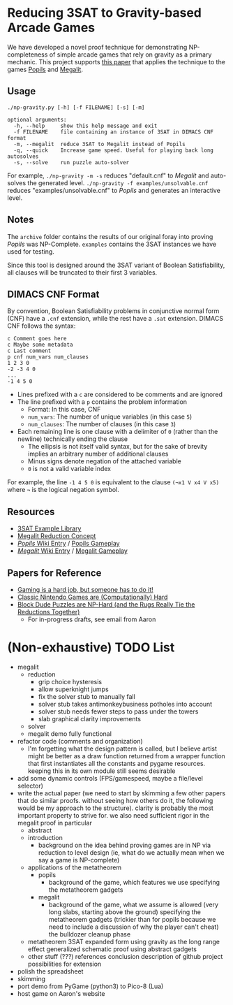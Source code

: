 # Reducing 3SAT to Gravity-based Arcade Games
We have developed a novel proof technique for demonstrating NP-completeness of
simple arcade games that rely on gravity as a primary mechanic. This project
supports [this paper](https://www.researchgate.net/publication/361912480_Unstacking_Slabs_Safely_in_Megalit_is_NP-Hard) that applies the technique to the games [Popils](https://www.youtube.com/watch?v=2c5qgU0tvlk)
and [Megalit](https://www.youtube.com/watch?v=kWxrch10dWA).

## Usage
```
./np-gravity.py [-h] [-f FILENAME] [-s] [-m]

optional arguments:
  -h, --help     show this help message and exit
  -f FILENAME    file containing an instance of 3SAT in DIMACS CNF format
  -m, --megalit  reduce 3SAT to Megalit instead of Popils
  -q, --quick    Increase game speed. Useful for playing back long autosolves
  -s, --solve    run puzzle auto-solver
```

For example, `./np-gravity -m -s` reduces "default.cnf" to *Megalit*
and auto-solves the generated level. `./np-gravity -f examples/unsolvable.cnf`
reduces "examples/unsolvable.cnf" to *Popils* and generates an interactive level.

## Notes
The `archive` folder contains the results of our original foray into proving
*Popils* was NP-Complete. `examples` contains the 3SAT instances we have used
for testing. 

Since this tool is designed around the 3SAT variant of Boolean Satisfiability,
all clauses will be truncated to their first 3 variables.

## DIMACS CNF Format
By convention, Boolean Satisfiability problems in conjunctive normal form (CNF)
have a `.cnf` extension, while the rest have a `.sat` extension.
DIMACS CNF follows the syntax:
```
c Comment goes here
c Maybe some metadata
c Last comment
p cnf num_vars num_clauses
1 2 3 0
-2 -3 4 0
...
-1 4 5 0
```
* Lines prefixed with a `c` are considered to be comments and are ignored
* The line prefixed with a `p` contains the problem information
	* Format: In this case, CNF
	* `num_vars`: The number of unique variables (in this case `5`)
	* `num_clauses`: The number of clauses (in this case `3`)
* Each remaining line is one clause with a delimiter of `0`
	(rather than the newline) technically ending the clause
	* The ellipsis is not itself valid syntax, but for the sake of brevity
		implies an arbitrary number of additional clauses
	* Minus signs denote negation of the attached variable
	* `0` is not a valid variable index

For example, the line `-1 4 5 0` is equivalent to the clause `(¬x1 V x4 V x5)`
where `¬` is the logical negation symbol.

## Resources
* [3SAT Example Library](https://www.cs.ubc.ca/%7Ehoos/SATLIB/benchm.html)
* [Megalit Reduction Concept](https://docs.google.com/spreadsheets/d/1xu297SNoUu8qFG4eRkkXsX5r0zjv5CCPZEqo3ZCrlRM/edit?usp=sharing)
* [*Popils* Wiki Entry](https://en.wikipedia.org/wiki/Popils) 
	/ [Popils Gameplay](https://www.youtube.com/watch?v=wsvmqVdh3Do)
* [*Megalit* Wiki Entry](https://en.wikipedia.org/wiki/Megalit) 
	/ [Megalit Gameplay](https://www.youtube.com/watch?v=2ccKBg8pZXk)

## Papers for Reference
* [Gaming is a hard job, but someone has to do it!](https://arxiv.org/abs/1201.4995)
* [Classic Nintendo Games are (Computationally) Hard](https://arxiv.org/abs/1203.1895)
* [Block Dude Puzzles are NP-Hard (and the Rugs Really Tie the Reductions Together)](https://www.researchgate.net/publication/352934749_Block_Dude_Puzzles_are_NP-Hard_and_the_Rugs_Really_Tie_the_Reductions_Together) 
    * For in-progress drafts, see email from Aaron

# (Non-exhaustive) TODO List
* megalit
    * reduction
        * grip choice hysteresis
        * allow superknight jumps
        * fix the solver stub to manually fall
        * solver stub takes antimonkeybusiness potholes into account
        * solver stub needs fewer steps to pass under the towers
        * slab graphical clarity improvements
    * solver
    * megalit demo fully functional
* refactor code (comments and organization)
    * I'm forgetting what the design pattern is called, but I believe artist
        might be better as a draw function returned from a wrapper function
        that first instantiates all the constants and pygame resources. keeping
        this in its own module still seems desirable
* add some dynamic controls (FPS/gamespeed, maybe a file/level selector)
* write the actual paper (we need to start by skimming a few other papers that
    do similar proofs. without seeing how others do it, the following would be
    my approach to the structure). clarity is probably the most important
    property to strive for. we also need sufficient rigor in the megalit
    proof in particular
    * abstract
    * introduction
        * background on the idea behind proving games are in NP via
        reduction to level design (ie, what do we actually mean when
        we say a game is NP-complete)
    * applications of the metatheorem
        * popils
            * background of the game, which features we use
            specifying the metatheorem gadgets
        * megalit
            * background of the game, what we assume is allowed (very long slabs, starting above the ground)
            specifying the metatheorem gadgets (trickier than for popils because we need to include a discussion of why the player can't cheat)
            the bulldozer cleanup phase
    * metatheorem
        3SAT expanded form
        using gravity as the long range effect
        generalized schematic proof using abstract gadgets
    * other stuff (???)
        references
        conclusion
        description of github project
        possibilities for extension
* polish the spreadsheet
* skimming
* port demo from PyGame (python3) to Pico-8 (Lua)
* host game on Aaron's website
